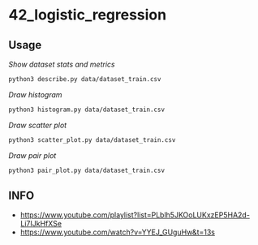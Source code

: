 # 42_logistic_regression

## Usage

*Show dataset stats and metrics*
```sh
python3 describe.py data/dataset_train.csv
```

*Draw histogram*
```sh
python3 histogram.py data/dataset_train.csv
```

*Draw scatter plot*
```sh
python3 scatter_plot.py data/dataset_train.csv
```

*Draw pair plot*
```sh
python3 pair_plot.py data/dataset_train.csv
```

## INFO
+ https://www.youtube.com/playlist?list=PLblh5JKOoLUKxzEP5HA2d-Li7IJkHfXSe
+ https://www.youtube.com/watch?v=YYEJ_GUguHw&t=13s
